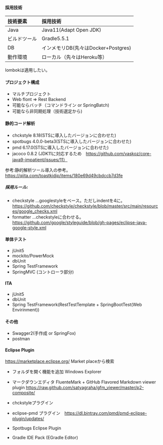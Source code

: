 
#### 採用技術
| 技術要素 | 採用技術 |
|:---|:---|
|Java    |Java11(Adapt Open JDK)    |
 | ビルドツール |Gradle5.5.1   |
|DB    |インメモリDB(先々はDocker+Postgres)   |
 |動作環境    |ローカル（先々はHeroku等）   |

lombokは適用したい。

#### プロジェクト構成
* マルチプロジェクト
* Web flont => Rest Backend
* 可能ならバッチ（コマンドライン or SpringBatch)
* 可能なら非同期処理（技術選定から)

#### 静的コード解析
* chckstyle 8.18(STSに導入したバージョンに合わせた)
* spotbugs 4.0.0-beta3(STSに導入したバージョンに合わせた)
* pmd 6.17.0(STSに導入したバージョンに合わせた)
* jacoco 0.8.2  (JDK11に対応するため　https://github.com/vaskoz/core-java9-impatient/issues/11）

参考:静的解析ツール導入の参考。
https://qiita.com/toastkidjp/items/180e69d49cbdccb7d3fe

##### 採用ルール:
* checkstyle …googlestyleをベース。ただしindentを4に。 
https://github.com/checkstyle/checkstyle/blob/master/src/main/resources/google_checks.xml
* formatter …checkstyleに合わせる。
https://github.com/google/styleguide/blob/gh-pages/eclipse-java-google-style.xml

#### 単体テスト
* jUnit5
* mockito/PowerMock
* dbUnit
* Spring TestFramework
* SpringMVC (コントローラ部分)

#### ITA
* jUnit5
* dbUnit
* Spring TestFramework(RestTestTemplate + SpringBootTest(Web Envirinment))

#### その他
* Swagger2(手作成 or SpringFox)
* postman
  
#### Eclipse Plugin
https://marketplace.eclipse.org/
Market placeから検索

* フォルダを開く機能を追加
Windows Explorer

* マークダウンエディタ
FluenteMark + GitHub Flavored Markdown viewer plugin
https://raw.github.com/satyagraha/gfm_viewer/master/p2-composite/

* chckstyleプラグイン
* eclipse-pmd プラグイン　https://dl.bintray.com/pmd/pmd-eclipse-plugin/updates/
* Spotbugs Eclipse Plugin
* Gradle IDE Pack (EGradle Editor)